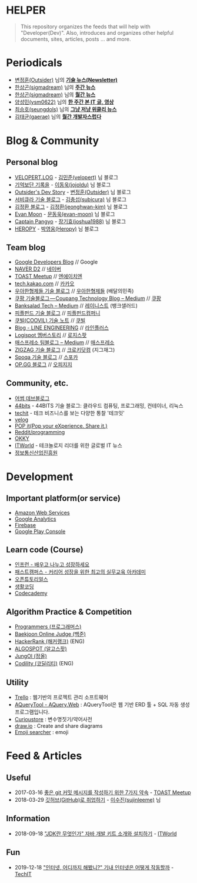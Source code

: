 # HELPER
> This repository organizes the feeds that will help with "Developer(Dev)". Also, introduces and organizes other helpful documents, sites, articles, posts ... and more.

<!-- Developer home link here -->
[김민준(velopert)]: https://github.com/velopert
[김정환(jeonghwan-kim)]: https://github.com/jeonghwan-kim
[김충섭(subicura)]: https://github.com/subicura
[김태균(gaerae)]: https://github.com/gaerae
[변정훈(Outsider)]: https://github.com/outsideris
[양성민(ysm0622)]: https://github.com/ysm0622
[이동욱(jojoldu)]: https://github.com/jojoldu
[최승호(seungdols)]: https://github.com/seungdols
[한상곤(sigmadream)]: http://www.sangkon.com/
[문동욱(evan-moon)]: https://github.com/evan-moon
[장기효(joshua1988)]: https://github.com/joshua1988
[박영웅(Heropy)]: https://github.com/ParkYoungWoong
[이수진(sujinleeme)]: https://github.com/sujinleeme

<!-- Team blog home link here -->
[TOAST Meetup]: https://meetup.toast.com/

[44bits]: https://www.44bits.io/ko
[TechIT]: https://techit.kr/
[ITWorld]: http://www.itworld.co.kr/main/

# Periodicals
- [변정훈(Outsider)][변정훈(Outsider)] 님의 __[기술 뉴스(Newsletter)](https://blog.outsider.ne.kr/category/Newsletter)__
- [한상곤(sigmadream)][한상곤(sigmadream)] 님의 __[주간 뉴스](https://www.sangkon.com/tag/weekly/)__
- [한상곤(sigmadream)][한상곤(sigmadream)] 님의 __[월간 뉴스](https://www.sangkon.com/tag/monthly/)__
- [양성민(ysm0622)][양성민(ysm0622)] 님의 __[한 주간 본 IT 글, 영상](https://velog.io/@chris/series/-%ED%95%9C-%EC%A3%BC%EA%B0%84-%EB%B3%B8-IT-%EA%B8%80-%EC%98%81%EC%83%81)__
- [최승호(seungdols)][최승호(seungdols)] 님의 __[그냥 저냥 위클리 뉴스](https://seungdols.tistory.com/category/%EC%8A%B9%EB%8F%8C%20%EC%93%B0%EB%8B%A4)__
- [김태균(gaerae)][김태균(gaerae)] 님의 __[월간 개발자스럽다](https://blog.gaerae.com/search/label/newsletter)__

# Blog & Community
## Personal blog
- [VELOPERT.LOG](https://velopert.com/about) - [김민준(velopert)][김민준(velopert)] 님 블로그
- [기억보단 기록을](https://jojoldu.tistory.com/) - [이동욱(jojoldu)][이동욱(jojoldu)] 님 블로그
- [Outsider's Dev Story](https://blog.outsider.ne.kr) - [변정훈(Outsider)][변정훈(Outsider)] 님 블로그
- [서비큐라 기술 블로그](https://subicura.com/) - [김충섭(subicura)][김충섭(subicura)] 님 블로그
- [김정환 블로그](http://jeonghwan-kim.github.io/) - [김정환(jeonghwan-kim)][김정환(jeonghwan-kim)] 님 블로그
- [Evan Moon](https://evan-moon.github.io/) - [문동욱(evan-moon)][문동욱(evan-moon)] 님 블로그
- [Captain Pangyo](https://joshua1988.github.io/) - [장기효(joshua1988)][장기효(joshua1988)] 님 블로그
- [HEROPY](https://heropy.blog/) - [박영웅(Heropy)][박영웅(Heropy)] 님 블로그

## Team blog
- [Google Developers Blog](https://developers.googleblog.com/) // Google
- [NAVER D2](https://d2.naver.com/home) // [네이버](https://www.jobplanet.co.kr/companies/42217/info/%EB%84%A4%EC%9D%B4%EB%B2%84)
- [TOAST Meetup][TOAST Meetup] // [엔에이치엔](https://www.jobplanet.co.kr/companies/88463/info/%EC%97%94%EC%97%90%EC%9D%B4%EC%B9%98%EC%97%94)
- [tech.kakao.com](https://tech.kakao.com/) // [카카오](https://www.jobplanet.co.kr/companies/93880/info/%EC%B9%B4%EC%B9%B4%EC%98%A4)
- [우아한형제들 기술 블로그](http://woowabros.github.io/) // [우아한형제들](https://www.jobplanet.co.kr/companies/61420/info/%EB%B0%B0%EB%8B%AC%EC%9D%98%EB%AF%BC%EC%A1%B1) (배달의민족)
- [쿠팡 기술블로그 — Coupang Technology Blog – Medium](https://medium.com/coupang-tech) // [쿠팡](https://www.jobplanet.co.kr/companies/87444/landing/%EC%BF%A0%ED%8C%A1)
- [Banksalad Tech – Medium](https://medium.com/banksalad) // [레이니스트](https://www.jobplanet.co.kr/companies/276354/info/%EB%A0%88%EC%9D%B4%EB%8B%88%EC%8A%A4%ED%8A%B8) (뱅크샐러드)
- [피플펀드 기술 블로그](https://tech.peoplefund.co.kr/) // [피플펀드컴퍼니](https://www.jobplanet.co.kr/companies/334704/info/%ED%94%BC%ED%94%8C%ED%8E%80%EB%93%9C%EC%BB%B4%ED%8D%BC%EB%8B%88)
- [쿠빌(COOVIL) 기술 노트](https://www.coovil.net/technotes/) // [쿠빌](https://www.jobplanet.co.kr/companies/7013/info/%EC%BF%A0%EB%B9%8C)
- [Blog - LINE ENGINEERING](https://engineering.linecorp.com/ko/blog/) // [라인플러스](https://www.jobplanet.co.kr/companies/89255/info/%EB%9D%BC%EC%9D%B8%ED%94%8C%EB%9F%AC%EC%8A%A4)
- [Logispot 멤버스토리](https://blog.logi-spot.com/category/logispot-member-stories/) // [로지스팟](https://www.jobplanet.co.kr/companies/326356/info/%EB%A1%9C%EC%A7%80%EC%8A%A4%ED%8C%9F)
- [매스프레소 팀블로그 – Medium](https://medium.com/qandastudy) // [매스프레소](https://www.jobplanet.co.kr/companies/317622/info/%EB%A7%A4%EC%8A%A4%ED%94%84%EB%A0%88%EC%86%8C)
- [ZIGZAG 기술 블로그](https://devblog.croquis.com/ko/) // [크로키닷컴](https://www.jobplanet.co.kr/companies/6881/info/%ED%81%AC%EB%A1%9C%ED%82%A4%EB%8B%B7%EC%BB%B4) (지그재그)
- [Spoqa 기술 블로그](https://spoqa.github.io/) // [스포카](https://www.jobplanet.co.kr/companies/70599/info/%EC%8A%A4%ED%8F%AC%EC%B9%B4)
- [OP.GG 블로그](http://log.op.gg/) // [오피지지](https://www.jobplanet.co.kr/companies/321744/info/%EC%98%A4%ED%94%BC%EC%A7%80%EC%A7%80)

## Community, etc.
- [어썸 데브블로그](https://awesome-devblog.netlify.com/)
- [44bits][44bits] - 44BITS 기술 블로그: 클라우드 컴퓨팅, 프로그래밍, 컨테이너, 리눅스
- [techit][techit] - 테크 비즈니스를 보는 다양한 통찰 '테크잇'
- [velog](https://velog.io/)
- [POP it(Pop your eXperience. Share it.)](https://www.popit.kr/)
- [Reddit/programming](https://www.reddit.com/r/programming/)
- [OKKY](https://okky.kr/)
- [ITWorld][ITWorld] - 테크놀로지 리더를 위한 글로벌 IT 뉴스
- [정보통신산업진흥원](https://www.nipa.kr/)

# Development
## Important platform(or service)
- [Amazon Web Services](https://aws.amazon.com/ko/?nc2=h_lg)
- [Google Analytics](https://www.google.com/analytics/web/?hl=ko&pli=1)
- [Firebase](https://firebase.google.com/)
- [Google Play Console](https://play.google.com/apps/publish/?hl=ko)

## Learn code (Course)
- [인프런 - 배우고 나누고 성장하세요](https://www.inflearn.com/)
- [패스트캠퍼스 - 커리어 성장을 위한 최고의 실무교육 아카데미](https://www.fastcampus.co.kr/)
- [오픈튜토리얼스](https://opentutorials.org/)
- [생활코딩](https://opentutorials.org/course/1)
- [Codecademy](https://www.codecademy.com/)

## Algorithm Practice & Competition
- [Programmers (프로그래머스)](https://programmers.co.kr/learn)
- [Baekjoon Online Judge (백준)](https://www.acmicpc.net/)
- [HackerRank (해커랭크)](https://www.hackerrank.com/) (ENG)
- [ALGOSPOT (알고스팟)](https://algospot.com/)
- [JungOl (정올)](http://www.jungol.co.kr/)
- [Codility (코딜리티)](https://app.codility.com/programmers/) (ENG)

## Utility
- [Trello](https://trello.com/) : 웹기반의 프로젝트 관리 소프트웨어
- [AQueryTool - AQuery.Web](https://aquerytool.com/) : AQueryTool은 웹 기반 ERD 툴 + SQL 자동 생성 프로그램입니다.
- [Curioustore](https://www.curioustore.com/#!/) : 변수명짓기/약어사전
- [draw.io](https://www.draw.io/) : Create and share diagrams
- [Emoji searcher](https://emoji.muan.co) : emoji

# Feed & Articles
## Useful
- 2017-03-16 [좋은 git 커밋 메시지를 작성하기 위한 7가지 약속](https://meetup.toast.com/posts/106) - [TOAST Meetup][TOAST Meetup]
- 2018-03-29 [깃허브(GitHub)로 취업하기](https://sujinlee.me/professional-github/) - [이수진(sujinleeme)][이수진(sujinleeme)] 님

## Information
- 2018-09-18 ["JDK란 무엇인가" 자바 개발 키트 소개와 설치하기](http://www.itworld.co.kr/news/110817) - [ITWorld][ITWorld]

## Fun
- 2019-12-18 ["인터넷, 어디까지 해봤니?" 기내 인터넷은 어떻게 작동할까](https://techit.kr/view/?no=20191218073001) - [TechIT][TechIT]